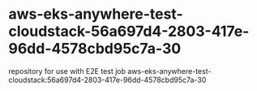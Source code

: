 # aws-eks-anywhere-test-cloudstack-56a697d4-2803-417e-96dd-4578cbd95c7a-30
repository for use with E2E test job aws-eks-anywhere-test-cloudstack:56a697d4-2803-417e-96dd-4578cbd95c7a-30
